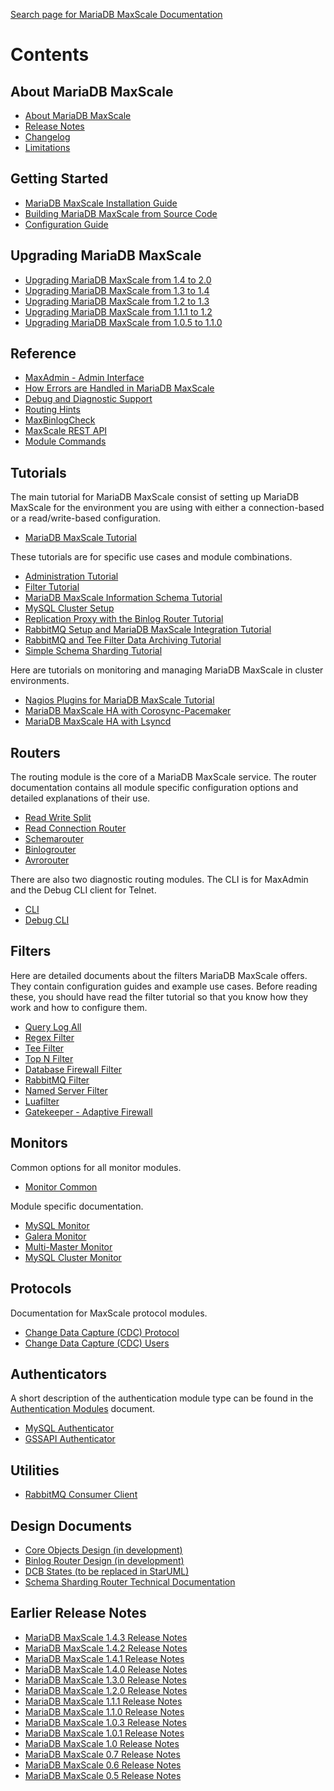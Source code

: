 
[Search page for MariaDB MaxScale Documentation](http://mariadb-corporation.github.io/MaxScale/Search/)

# Contents

## About MariaDB MaxScale

 - [About MariaDB MaxScale](About/About-MaxScale.md)
 - [Release Notes](Release-Notes/MaxScale-2.0.0-Release-Notes.md)
 - [Changelog](Changelog.md)
 - [Limitations](About/Limitations.md)

## Getting Started

 - [MariaDB MaxScale Installation Guide](Getting-Started/MariaDB-MaxScale-Installation-Guide.md)
 - [Building MariaDB MaxScale from Source Code](Getting-Started/Building-MaxScale-from-Source-Code.md)
 - [Configuration Guide](Getting-Started/Configuration-Guide.md)

## Upgrading MariaDB MaxScale

- [Upgrading MariaDB MaxScale from 1.4 to 2.0](Upgrading/Upgrading-To-MaxScale-2.0.md)
- [Upgrading MariaDB MaxScale from 1.3 to 1.4](Upgrading/Upgrading-To-MaxScale-1.4.md)
- [Upgrading MariaDB MaxScale from 1.2 to 1.3](Upgrading/Upgrading-To-MaxScale-1.3.md)
- [Upgrading MariaDB MaxScale from 1.1.1 to 1.2](Upgrading/Upgrading-To-MaxScale-1.2.md)
- [Upgrading MariaDB MaxScale from 1.0.5 to 1.1.0](Upgrading/Upgrading-To-MaxScale-1.1.0.md)

## Reference

 - [MaxAdmin - Admin Interface](Reference/MaxAdmin.md)
 - [How Errors are Handled in MariaDB MaxScale](Reference/How-errors-are-handled-in-MaxScale.md)
 - [Debug and Diagnostic Support](Reference/Debug-And-Diagnostic-Support.md)
 - [Routing Hints](Reference/Hint-Syntax.md)
 - [MaxBinlogCheck](Reference/MaxBinlogCheck.md)
 - [MaxScale REST API](REST-API/API.md)
 - [Module Commands](Reference/Module-Commands.md)

## Tutorials

The main tutorial for MariaDB MaxScale consist of setting up MariaDB MaxScale for the environment you are using with either a connection-based or a read/write-based configuration.

 - [MariaDB MaxScale Tutorial](Tutorials/MaxScale-Tutorial.md)

These tutorials are for specific use cases and module combinations.

 - [Administration Tutorial](Tutorials/Administration-Tutorial.md)
 - [Filter Tutorial](Tutorials/Filter-Tutorial.md)
 - [MariaDB MaxScale Information Schema Tutorial](Tutorials/MaxScale-Information-Schema.md)
 - [MySQL Cluster Setup](Tutorials/MySQL-Cluster-Setup.md)
 - [Replication Proxy with the Binlog Router Tutorial](Tutorials/Replication-Proxy-Binlog-Router-Tutorial.md)
 - [RabbitMQ Setup and MariaDB MaxScale Integration Tutorial](Tutorials/RabbitMQ-Setup-And-MaxScale-Integration.md)
 - [RabbitMQ and Tee Filter Data Archiving Tutorial](Tutorials/RabbitMQ-And-Tee-Archiving.md)
 - [Simple Schema Sharding Tutorial](Tutorials/Simple-Sharding-Tutorial.md)

Here are tutorials on monitoring and managing MariaDB MaxScale in cluster environments.

 - [Nagios Plugins for MariaDB MaxScale Tutorial](Tutorials/Nagios-Plugins.md)
 - [MariaDB MaxScale HA with Corosync-Pacemaker](Tutorials/MaxScale-HA-with-Corosync-Pacemaker.md)
 - [MariaDB MaxScale HA with Lsyncd](Tutorials/MaxScale-HA-with-lsyncd.md)

## Routers

The routing module is the core of a MariaDB MaxScale service. The router documentation
contains all module specific configuration options and detailed explanations
of their use.

 - [Read Write Split](Routers/ReadWriteSplit.md)
 - [Read Connection Router](Routers/ReadConnRoute.md)
 - [Schemarouter](Routers/SchemaRouter.md)
 - [Binlogrouter](Routers/Binlogrouter.md)
 - [Avrorouter](Routers/Avrorouter.md)

There are also two diagnostic routing modules. The CLI is for MaxAdmin and
the Debug CLI client for Telnet.

 - [CLI](Routers/CLI.md)
 - [Debug CLI](Routers/Debug-CLI.md)

## Filters

Here are detailed documents about the filters MariaDB MaxScale offers. They contain configuration guides and example use cases. Before reading these, you should have read the filter tutorial so that you know how they work and how to configure them.

 - [Query Log All](Filters/Query-Log-All-Filter.md)
 - [Regex Filter](Filters/Regex-Filter.md)
 - [Tee Filter](Filters/Tee-Filter.md)
 - [Top N Filter](Filters/Top-N-Filter.md)
 - [Database Firewall Filter](Filters/Database-Firewall-Filter.md)
 - [RabbitMQ Filter](Filters/RabbitMQ-Filter.md)
 - [Named Server Filter](Filters/Named-Server-Filter.md)
 - [Luafilter](Filters/Luafilter.md)
 - [Gatekeeper - Adaptive Firewall](Filters/Gatekeeper.md)

## Monitors

Common options for all monitor modules.

 - [Monitor Common](Monitors/Monitor-Common.md)

Module specific documentation.

 - [MySQL Monitor](Monitors/MySQL-Monitor.md)
 - [Galera Monitor](Monitors/Galera-Monitor.md)
 - [Multi-Master Monitor](Monitors/MM-Monitor.md)
 - [MySQL Cluster Monitor](Monitors/NDB-Cluster-Monitor.md)

## Protocols

Documentation for MaxScale protocol modules.

 - [Change Data Capture (CDC) Protocol](Protocols/CDC.md)
 - [Change Data Capture (CDC) Users](Protocols/CDC_users.md)

## Authenticators

A short description of the authentication module type can be found in the
[Authentication Modules](Authenticators/Authentication-Modules.md)
document.

 - [MySQL Authenticator](Authenticators/MySQL-Authenticator.md)
 - [GSSAPI Authenticator](Authenticators/GSSAPI-Authenticator.md)

## Utilities

 - [RabbitMQ Consumer Client](Filters/RabbitMQ-Consumer-Client.md)

## Design Documents

 - [Core Objects Design (in development)](http://mariadb-corporation.github.io/MaxScale/Design-Documents/core-objects-html-docs)
 - [Binlog Router Design (in development)](http://mariadb-corporation.github.io/MaxScale/Design-Documents/binlog-router-html-docs)
 - [DCB States (to be replaced in StarUML)](Design-Documents/DCB-States.pdf)
 - [Schema Sharding Router Technical Documentation](Design-Documents/SchemaRouter-technical.md)

## Earlier Release Notes

 - [MariaDB MaxScale 1.4.3 Release Notes](Release-Notes/MaxScale-1.4.3-Release-Notes.md)
 - [MariaDB MaxScale 1.4.2 Release Notes](Release-Notes/MaxScale-1.4.2-Release-Notes.md)
 - [MariaDB MaxScale 1.4.1 Release Notes](Release-Notes/MaxScale-1.4.1-Release-Notes.md)
 - [MariaDB MaxScale 1.4.0 Release Notes](Release-Notes/MaxScale-1.4.0-Release-Notes.md)
 - [MariaDB MaxScale 1.3.0 Release Notes](Release-Notes/MaxScale-1.3.0-Release-Notes.md)
 - [MariaDB MaxScale 1.2.0 Release Notes](Release-Notes/MaxScale-1.2.0-Release-Notes.md)
 - [MariaDB MaxScale 1.1.1 Release Notes](Release-Notes/MaxScale-1.1.1-Release-Notes.md)
 - [MariaDB MaxScale 1.1.0 Release Notes](Release-Notes/MaxScale-1.1-Release-Notes.md)
 - [MariaDB MaxScale 1.0.3 Release Notes](Release-Notes/MaxScale-1.0.3-Release-Notes.md)
 - [MariaDB MaxScale 1.0.1 Release Notes](Release-Notes/MaxScale-1.0.1-Release-Notes.md)
 - [MariaDB MaxScale 1.0 Release Notes](Release-Notes/MaxScale-1.0-Release-Notes.md)
 - [MariaDB MaxScale 0.7 Release Notes](Release-Notes/MaxScale-0.7-Release-Notes.md)
 - [MariaDB MaxScale 0.6 Release Notes](Release-Notes/MaxScale-0.6-Release-Notes.md)
 - [MariaDB MaxScale 0.5 Release Notes](Release-Notes/MaxScale-0.5-Release-Notes.md)

